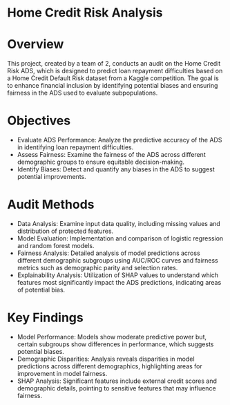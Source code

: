# Home Credit Risk Analysis
# Overview
This project, created by a team of 2, conducts an audit on the Home Credit Risk ADS, which is designed to predict loan repayment difficulties based on a Home Credit Default Risk dataset from a Kaggle competition. 
The goal is to enhance financial inclusion by identifying potential biases and ensuring fairness in the ADS used to evaluate subpopulations. 

# Objectives
- Evaluate ADS Performance: Analyze the predictive accuracy of the ADS in identifying loan repayment difficulties.
- Assess Fairness: Examine the fairness of the ADS across different demographic groups to ensure equitable decision-making.
- Identify Biases: Detect and quantify any biases in the ADS to suggest potential improvements.

# Audit Methods
- Data Analysis: Examine input data quality, including missing values and distribution of protected features.
- Model Evaluation: Implementation and comparison of logistic regression and random forest models.
- Fairness Analysis: Detailed analysis of model predictions across different demographic subgroups using AUC/ROC curves and fairness metrics such as demographic parity and selection rates.
- Explainability Analysis: Utilization of SHAP values to understand which features most significantly impact the ADS predictions, indicating areas of potential bias.

# Key Findings
- Model Performance: Models show moderate predictive power but, certain subgroups show differences in performance, which suggests potential biases.
- Demographic Disparities: Analysis reveals disparities in model predictions across different demographics, highlighting areas for improvement in model fairness.
- SHAP Analysis: Significant features include external credit scores and demographic details, pointing to sensitive features that may influence fairness.
